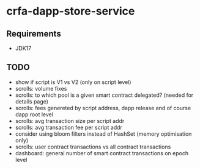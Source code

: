 # crfa-dapp-store-service

## Requirements
- JDK17

## TODO
- show if script is V1 vs V2 (only on script level)
- scrolls: volume fixes 
- scrolls: to which pool is a given smart contract delegated? (needed for details page)
- scrolls: fees genereted by script address, dapp release and of course dapp root level
- scrolls: avg transaction size per script addr
- scrolls: avg transaction fee per script addr
- consider using bloom filters instead of HashSet (memory optimisation only)
- scrolls: user contract transactions vs all contract transactions
- dashboard: general number of smart contract transactions on epoch level